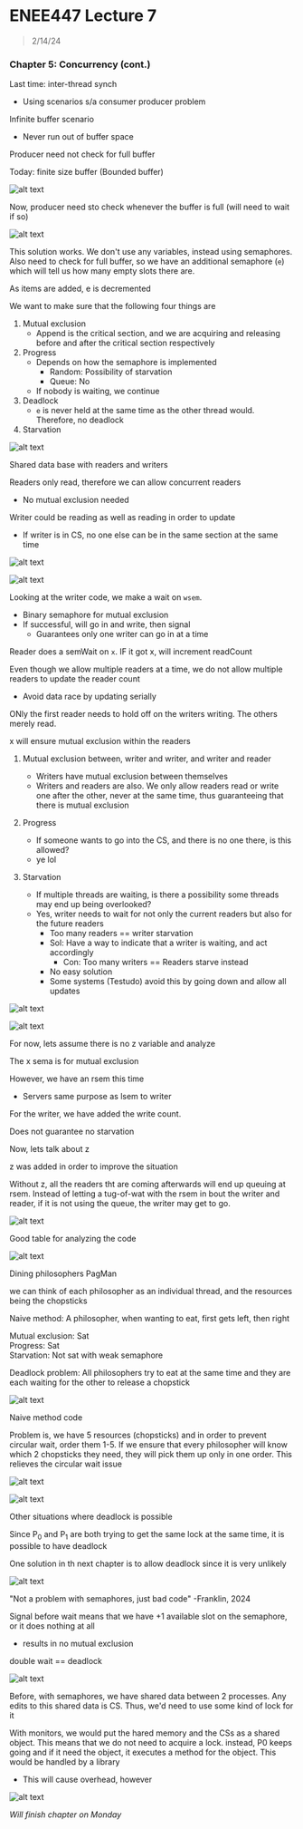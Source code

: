 # ENEE447 Lecture 7  

> 2/14/24

### Chapter 5: Concurrency (cont.)

Last time: inter-thread synch
* Using scenarios s/a consumer producer problem

Infinite buffer scenario
* Never run out of buffer space  

Producer need not check for full buffer  

Today: finite size buffer (Bounded buffer)  

![alt text](img/Lecture07/image.png)  

Now, producer need sto check whenever the buffer is full (will need to wait if so)

![alt text](img/Lecture07/image-1.png)  

This solution works. We don't use any variables, instead using semaphores. Also need to check for full buffer, so we have an additional semaphore (`e`) which will tell us how many empty slots there are.  

As items are added, e is decremented  

We want to make sure that the following four things are  
1. Mutual exclusion
    * Append is the critical section, and we are acquiring and releasing before and after the critical section respectively 
2. Progress
    * Depends on how the semaphore is implemented
        * Random: Possibility of starvation
        * Queue: No 
    * If nobody is waiting, we continue
3. Deadlock
    * `e` is never held at the same time as the other thread would. Therefore, no deadlock
4. Starvation  

![alt text](img/Lecture07/image-2.png)

Shared data base with readers and writers  

Readers only read, therefore we can allow concurrent readers 
* No mutual exclusion needed

Writer could be reading as well as reading in order to update  
* If writer is in CS, no one else can be in the same section at the same time  

![alt text](img/Lecture07/image-3.png)  

![alt text](img/Lecture07/image-4.png)  

Looking at the writer code, we make a wait on `wsem`. 
* Binary semaphore for mutual exclusion
* If successful, will go in and write, then signal
    * Guarantees only one writer can go in at a time  


Reader does a semWait on `x`. IF it got x, will increment readCount

Even though we allow multiple readers at a time, we do not allow multiple readers to update the reader count
* Avoid data race by updating serially

ONly the first reader needs to hold off on the writers writing. The others merely read.  

x will ensure mutual exclusion within the readers  

1. Mutual exclusion between, writer and writer, and writer and reader
    * Writers have mutual exclusion between themselves
    * Writers and readers are also. We only allow readers read or write one after the other, never at the same time, thus guaranteeing that there is mutual exclusion  

2. Progress
    * If someone wants to go into the CS, and there is no one there, is this allowed?
    * ye lol  

3. Starvation
    * If multiple threads are waiting, is there a possibility some threads may end up being overlooked? 
    * Yes, writer needs to wait for not only the current readers but also for the future readers 
        * Too many readers == writer starvation  
        * Sol: Have a way to indicate that a writer is waiting, and act accordingly
            * Con: Too many writers == Readers starve instead  
        * No easy solution
        * Some systems (Testudo) avoid this by going down and allow all updates

![alt text](img/Lecture07/image-5.png)  

![alt text](img/Lecture07/image-6.png)

For now, lets assume there is no z variable and analyze  

The x sema is for mutual exclusion  

However, we have an rsem this time
* Servers same purpose as lsem to writer  

For the writer, we have added the write count.  

Does not guarantee no starvation  

Now, lets talk about z

z was added in order to improve the situation

Without z, all the readers tht are coming afterwards will end up queuing at rsem. Instead of letting a tug-of-wat with the rsem in bout the writer and reader, if it is not using the queue, the writer may get to go.  

![alt text](img/Lecture07/image-7.png)  

Good table for analyzing the code  

![alt text](img/Lecture07/image-8.png)

Dining philosophers PagMan  

we can think of each philosopher as an individual thread, and the resources being the chopsticks  

Naive method: A philosopher, when wanting to eat, first gets left, then right  

Mutual exclusion: Sat  
Progress: Sat  
Starvation: Not sat with weak semaphore  

Deadlock problem: All philosophers try to eat at the same time and they are each waiting for the other to release a chopstick  

![alt text](img/Lecture07/image-9.png)  

Naive method code  

Problem is, we have 5 resources (chopsticks) and in order to prevent circular wait, order them 1-5. If we ensure that every philosopher will know which 2 chopsticks they need, they will pick them up only in one order. This relieves the circular wait issue  

![alt text](img/Lecture07/image-10.png)  

![alt text](img/Lecture07/image-11.png)  

Other situations where deadlock is possible  

Since P<sub>0</sub> and P<sub>1</sub> are both trying to get the same lock at the same time, it is possible to have deadlock  

One solution in th next chapter is to allow deadlock since it is very unlikely  

![alt text](img/Lecture07/image-12.png)  

"Not a problem with semaphores, just bad code" -Franklin, 2024  

Signal before wait means that we have +1 available slot on the semaphore, or it does nothing at all
* results in no mutual exclusion

double wait == deadlock  

![alt text](img/Lecture07/image-13.png)  

Before, with semaphores, we have shared data between 2 processes. Any edits to this shared data is CS. Thus, we'd need to use some kind of lock for it  

With monitors, we would put the hared memory and the CSs as a shared object. This means that we do not need to acquire a lock. instead, P0 keeps going and if it need the object, it executes a method for the object. This would be handled by a library  
* This will cause overhead, however  

![alt text](img/Lecture07/image-14.png)  

*Will finish chapter on Monday* 
